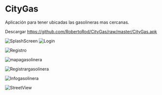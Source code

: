 # CityGas
Aplicación para tener ubicadas las gasolineras mas cercanas.

Descargar
https://github.com/RobertoRod/CityGas/raw/master/CityGas.apk

![SplashScreen](https://github.com/RobertoRod/CityGas/blob/master/Screenshots/SplashScreen.png?raw=true)
![Login](https://github.com/RobertoRod/CityGas/blob/master/Screenshots/Login.png?raw=true)

![Registro](https://github.com/RobertoRod/CityGas/blob/master/Screenshots/Registro.png?raw=true)

![mapagasolinera](https://github.com/RobertoRod/CityGas/blob/master/Screenshots/mapagasolinera.png?raw=true)

![Registrargasolinera](https://github.com/RobertoRod/CityGas/blob/master/Screenshots/Registrargasolinera.png?raw=true)

![Infogasolinera](https://github.com/RobertoRod/CityGas/blob/master/Screenshots/Infogasolinera.png?raw=true)

![StreetView](https://github.com/RobertoRod/CityGas/blob/master/Screenshots/StreetView.png?raw=true)

